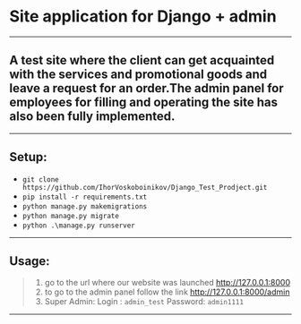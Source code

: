 # **Site application for Django + admin**
___
## A test site where the client can get acquainted with the services and promotional goods and leave a request for an order.The admin panel for employees for filling and operating the site has also been fully implemented.

___

## Setup:

+ ```git clone https://github.com/IhorVoskoboinikov/Django_Test_Prodject.git```
+ ```pip install -r requirements.txt```
+ ```python manage.py makemigrations```
+ ```python manage.py migrate ```
+ ```python .\manage.py runserver ```
___

## Usage:

> 1. go to the url where our website was launched http://127.0.0.1:8000
> 2. to go to the admin panel follow the link http://127.0.0.1:8000/admin
> 3. Super Admin:
  Login : ```admin_test```
  Password:  ```admin1111```

___




